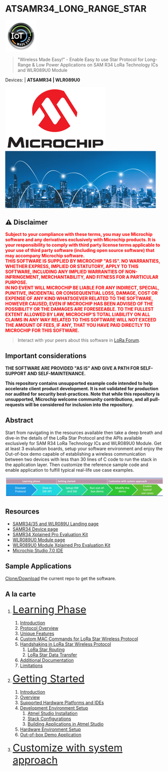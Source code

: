 # ATSAMR34_LONG_RANGE_STAR
<img src="resources/media/IoT-Made-Easy-Logo.png" width=100>

> "Wireless Made Easy!" - Enable Easy to use Star Protocol for Long-Range & Low Power Applications on SAM R34 LoRa Technology ICs and WLR089U0 Module

Devices: | **ATSAMR34 | WLR089U0**

<p align="left">
<a href="https://www.microchip.com" target="_blank">
<img src="resources/media/Microchip_logo.png" width=320></a>
<a href="https://www.microchip.com/design-centers/wireless-connectivity/low-power-wide-area-networks/lora-technology/sam-r34-r35" target="_blank">
<img src="resources/media/samr34.png" width=480></a>
</p>

## ⚠ Disclaimer

<p><span style="color:red"><b>
Subject to your compliance with these terms, you may use Microchip software and any derivatives exclusively with Microchip products. It is your responsibility to comply with third party license terms applicable to your use of third party software (including open source software) that may accompany Microchip software.<br>
THIS SOFTWARE IS SUPPLIED BY MICROCHIP "AS IS". NO WARRANTIES, WHETHER EXPRESS, IMPLIED OR STATUTORY, APPLY TO THIS SOFTWARE, INCLUDING ANY IMPLIED WARRANTIES OF NON-INFRINGEMENT, MERCHANTABILITY, AND FITNESS FOR A PARTICULAR PURPOSE.<br>
IN NO EVENT WILL MICROCHIP BE LIABLE FOR ANY INDIRECT, SPECIAL, PUNITIVE, INCIDENTAL OR CONSEQUENTIAL LOSS, DAMAGE, COST OR EXPENSE OF ANY KIND WHATSOEVER RELATED TO THE SOFTWARE, HOWEVER CAUSED, EVEN IF MICROCHIP HAS BEEN ADVISED OF THE POSSIBILITY OR THE DAMAGES ARE FORESEEABLE. TO THE FULLEST EXTENT ALLOWED BY LAW, MICROCHIP'S TOTAL LIABILITY ON ALL CLAIMS IN ANY WAY RELATED TO THIS SOFTWARE WILL NOT EXCEED THE AMOUNT OF FEES, IF ANY, THAT YOU HAVE PAID DIRECTLY TO MICROCHIP FOR THIS SOFTWARE.
</span></p></b>

> Interact with your peers about this software in [LoRa Forum](https://www.microchip.com/forums/f512.aspx).

## Important considerations

<b>THE SOFTWARE ARE PROVIDED "AS IS" AND GIVE A PATH FOR SELF-SUPPORT AND SELF-MAINTENANCE.

This repository contains unsupported example code intended to help accelerate client product development. It is not validated for production nor audited for security best-practices. Note that while this repository is unsupported, Microchip welcome community contributions, and all pull-requests will be considered for inclusion into the repository.
</b>

## Abstract

Start from navigating in the resources available then take a deep breath and dive-in the details of the LoRa Star Protocol and the APIs available exclusively for SAM R34 LoRa Technology ICs and WLR089U0 Module. Get at least 3 evaluation boards, setup your software environment and enjoy the Out-of-box demo capable of establishing a wireless communication between two devices with less than 30 lines of C code to run the stack in the application layer. Then customize the reference sample code and enable application to fulfill typical real-life use case examples.

<p align="center">
<img src="resources/media/flow.png" width=720>
</p>

## Resources

- [SAMR34/35 and WLR089U Landing page](https://www.microchip.com/design-centers/wireless-connectivity/low-power-wide-area-networks/lora-technology/sam-r34-r35)
- [SAMR34 Device page](https://www.microchip.com/wwwproducts/en/ATSAMR34J18)
- [SAMR34 Xplained Pro Evaluation Kit](https://www.microchip.com/DevelopmentTools/ProductDetails/dm320111)
- [WLR089U0 Module page](https://www.microchip.com/wwwproducts/en/WLR089U0)
- [WLR089U0 Module Xplained Pro Evaluation Kit](https://www.microchip.com/EV23M25A)
- [Microchip Studio 7.0 IDE](https://www.microchip.com/mplab/microchip-studio)

## Sample Applications

[Clone/Download](https://docs.github.com/en/free-pro-team@latest/github/creating-cloning-and-archiving-repositories/cloning-a-repository) the current repo to get the software.

## A la carte

1. <font size="6">[Learning Phase](01_learning_phase/README.md#top)</font>
   1. [Introduction](01_learning_phase/README.md#step1)
   1. [Protocol Overview](01_learning_phase/README.md#step2)
   1. [Unique Features](01_learning_phase/README.md#step3)
   1. [Custom MAC Commands for LoRa Star Wireless Protocol](01_learning_phase/README.md#step4)
   1. [Handshaking in LoRa Star Wireless Protocol](01_learning_phase/README.md#step5)
      1. [LoRa Star Routing](01_learning_phase/README.md#step5a)
      1. [LoRa Star Data Transfer](01_learning_phase/README.md#step5b)
   1. [Additional Documentation](01_learning_phase/README.md#step6)
   1. [Limitations](01_learning_phase/README.md#step7)

1. <font size="6">[Getting Started](02_getting_started/README.md#top)</font>
   1. [Introduction](02_getting_started/README.md#step1)
   1. [Overview](02_getting_started/README.md#step2)
   1. [Supported Hardware Platforms and IDEs](02_getting_started/README.md#step3)
   1. [Development Environment Setup](02_getting_started/README.md#step4)
      1. [Atmel Studio Installation](02_getting_started/README.md#step4a)
      1. [Stack Configurations](02_getting_started/README.md#step4b)
      1. [Building Applications in Atmel Studio](02_getting_started/README.md#step4c)
   1. [Hardware Environment Setup](02_getting_started/README.md#step5)
   1. [Out-of-box Demo Application](02_getting_started/README.md#step6)

1. <font size="6"><a href="https://github.com/MicrochipTech/atsamr34_long_range_p2p/blob/master/03_customize/README.md#top" target="_blank">Customize with system approach</a>
</font>

<!-- 1. <font size="6">[Customize with system approach](https://github.com/MicrochipTech/atsamr34_long_range_p2p/blob/master/03_customize/README.md#top)</font> -->





